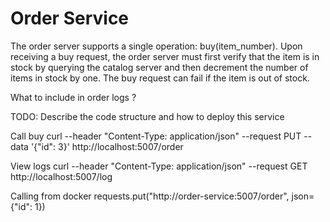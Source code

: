 # Order Service
The order server supports a single operation: buy(item_number). Upon receiving a buy request, the order server must first verify that the item is in stock by querying the catalog server and then decrement the number of items in stock by one. The buy request can fail if the item is out of stock.

What to include in order logs ?

TODO: Describe the code structure and how to deploy this service 

Call buy
curl --header "Content-Type: application/json" --request PUT  --data '{"id": 3}' http://localhost:5007/order

View logs
curl --header "Content-Type: application/json" --request GET   http://localhost:5007/log

Calling from docker
requests.put("http://order-service:5007/order", json={"id": 1})

